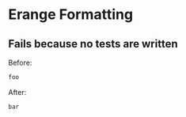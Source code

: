 <!-- gen:mayoverwrite -->
# Erange Formatting

## Fails because no tests are written

Before:
```ruby
foo
```

After:
```ruby
bar
```
